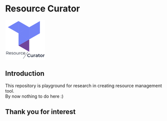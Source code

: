# Resource Curator

![logo](https://raw.githubusercontent.com/ResourceCurator/ResourceCurator/master/docs/img/logo_text_128.png)

## Introduction

This repository is playground for research in creating resource management tool.  
By now nothing to do here :)

## Thank you for interest
